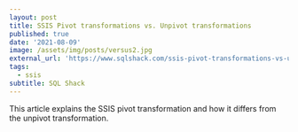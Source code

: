 ```yaml
---
layout: post
title: SSIS Pivot transformations vs. Unpivot transformations
published: true
date: '2021-08-09'
image: /assets/img/posts/versus2.jpg
external_url: 'https://www.sqlshack.com/ssis-pivot-transformations-vs-unpivot-transformations/'
tags:
  - ssis
subtitle: SQL Shack
---
```

This article explains the SSIS pivot transformation and how it differs from the unpivot transformation.
